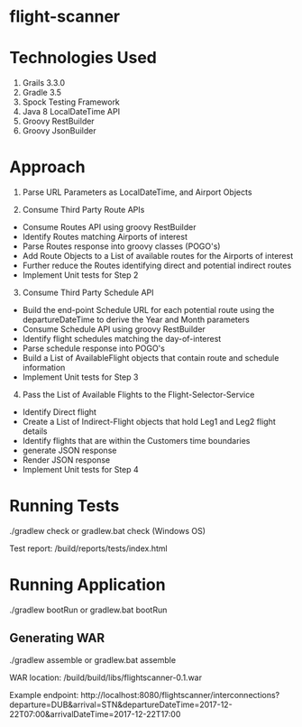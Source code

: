 # flight-scanner

# Technologies Used
1. Grails 3.3.0
2. Gradle 3.5
3. Spock Testing Framework
4. Java 8 LocalDateTime API
5. Groovy RestBuilder
6. Groovy JsonBuilder

# Approach

1. Parse URL Parameters as LocalDateTime, and Airport Objects

2. Consume Third Party Route APIs
* Consume Routes API using groovy RestBuilder
* Identify Routes matching Airports of interest
* Parse Routes response into groovy classes (POGO's)
* Add Route Objects to a List of available routes for the Airports of interest
* Further reduce the Routes identifying direct and potential indirect routes
* Implement Unit tests for Step 2

3. Consume Third Party Schedule API
* Build the end-point Schedule URL for each potential route using the departureDateTime to derive the Year and Month parameters
* Consume Schedule API using groovy RestBuilder
* Identify flight schedules matching the day-of-interest
* Parse schedule response into POGO's
* Build a List of AvailableFlight objects that contain route and schedule information
* Implement Unit tests for Step 3

4. Pass the List of Available Flights to the Flight-Selector-Service
* Identify Direct flight
* Create a List of Indirect-Flight objects that hold Leg1 and Leg2 flight details
* Identify flights that are within the Customers time boundaries
* generate JSON response
* Render JSON response
* Implement Unit tests for Step 4

# Running Tests
./gradlew check or gradlew.bat check (Windows OS)

Test report: <app>/build/reports/tests/index.html

# Running Application
./gradlew bootRun or gradlew.bat bootRun

## Generating WAR
./gradlew assemble or gradlew.bat assemble

WAR location: <app>/build/build/libs/flightscanner-0.1.war


Example endpoint: http://localhost:8080/flightscanner/interconnections?departure=DUB&arrival=STN&departureDateTime=2017-12-22T07:00&arrivalDateTime=2017-12-22T17:00